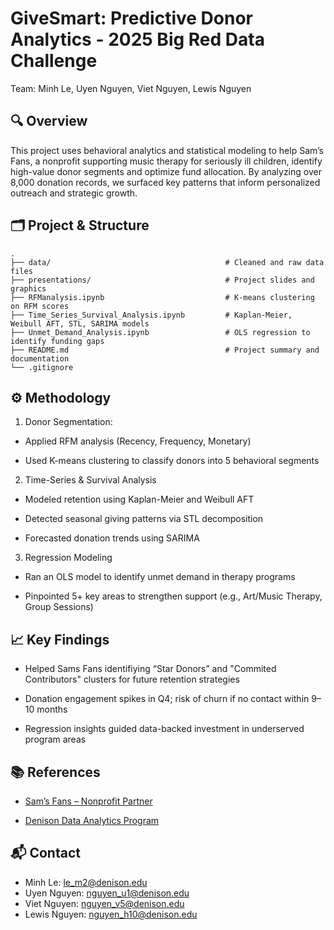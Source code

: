 # GiveSmart: Predictive Donor Analytics - 2025 Big Red Data Challenge

Team: Minh Le, Uyen Nguyen, Viet Nguyen, Lewis Nguyen

## 🔍 Overview
This project uses behavioral analytics and statistical modeling to help Sam’s Fans, a nonprofit supporting music therapy for seriously ill children, identify high-value donor segments and optimize fund allocation. By analyzing over 8,000 donation records, we surfaced key patterns that inform personalized outreach and strategic growth.

## 🗂 Project & Structure
```
.
├── data/                                       # Cleaned and raw data files
├── presentations/                              # Project slides and graphics
├── RFManalysis.ipynb                           # K-means clustering on RFM scores
├── Time_Series_Survival_Analysis.ipynb         # Kaplan-Meier, Weibull AFT, STL, SARIMA models
├── Unmet_Demand_Analysis.ipynb                 # OLS regression to identify funding gaps
├── README.md                                   # Project summary and documentation
└── .gitignore
```

## ⚙️ Methodology
1. Donor Segmentation:

- Applied RFM analysis (Recency, Frequency, Monetary)

- Used K-means clustering to classify donors into 5 behavioral segments

2. Time-Series & Survival Analysis

- Modeled retention using Kaplan-Meier and Weibull AFT

- Detected seasonal giving patterns via STL decomposition

- Forecasted donation trends using SARIMA

3. Regression Modeling

- Ran an OLS model to identify unmet demand in therapy programs

- Pinpointed 5+ key areas to strengthen support (e.g., Art/Music Therapy, Group Sessions)

## 📈 Key Findings
- Helped Sams Fans identifiying “Star Donors” and "Commited Contributors" clusters for future retention strategies

- Donation engagement spikes in Q4; risk of churn if no contact within 9–10 months

- Regression insights guided data-backed investment in underserved program areas

## 📚 References
- [Sam’s Fans – Nonprofit Partner](https://www.samsfans.org/)

- [Denison Data Analytics Program](https://www.linkedin.com/company/denison-data-analytics-program/)

## 📬 Contact
- Minh Le: le_m2@denison.edu
- Uyen Nguyen: nguyen_u1@denison.edu
- Viet Nguyen: nguyen_v5@denison.edu
- Lewis Nguyen: nguyen_h10@denison.edu